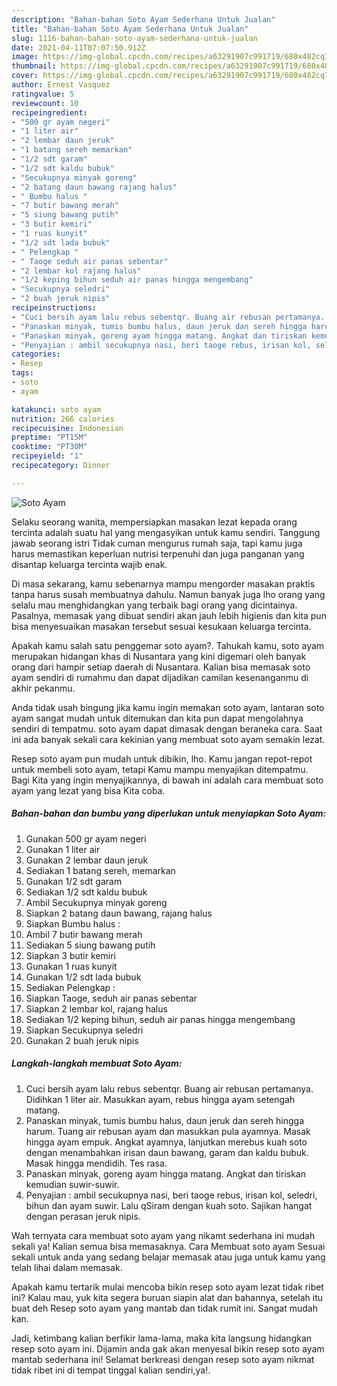 ```yaml
---
description: "Bahan-bahan Soto Ayam Sederhana Untuk Jualan"
title: "Bahan-bahan Soto Ayam Sederhana Untuk Jualan"
slug: 1116-bahan-bahan-soto-ayam-sederhana-untuk-jualan
date: 2021-04-11T07:07:50.912Z
image: https://img-global.cpcdn.com/recipes/a63291907c991719/680x482cq70/soto-ayam-foto-resep-utama.jpg
thumbnail: https://img-global.cpcdn.com/recipes/a63291907c991719/680x482cq70/soto-ayam-foto-resep-utama.jpg
cover: https://img-global.cpcdn.com/recipes/a63291907c991719/680x482cq70/soto-ayam-foto-resep-utama.jpg
author: Ernest Vasquez
ratingvalue: 5
reviewcount: 10
recipeingredient:
- "500 gr ayam negeri"
- "1 liter air"
- "2 lembar daun jeruk"
- "1 batang sereh memarkan"
- "1/2 sdt garam"
- "1/2 sdt kaldu bubuk"
- "Secukupnya minyak goreng"
- "2 batang daun bawang rajang halus"
- " Bumbu halus "
- "7 butir bawang merah"
- "5 siung bawang putih"
- "3 butir kemiri"
- "1 ruas kunyit"
- "1/2 sdt lada bubuk"
- " Pelengkap "
- " Taoge seduh air panas sebentar"
- "2 lembar kol rajang halus"
- "1/2 keping bihun seduh air panas hingga mengembang"
- "Secukupnya seledri"
- "2 buah jeruk nipis"
recipeinstructions:
- "Cuci bersih ayam lalu rebus sebentqr. Buang air rebusan pertamanya. Didihkan 1 liter air. Masukkan ayam, rebus hingga ayam setengah matang."
- "Panaskan minyak, tumis bumbu halus, daun jeruk dan sereh hingga harum. Tuang air rebusan ayam dan masukkan pula ayamnya. Masak hingga ayam empuk. Angkat ayamnya, lanjutkan merebus kuah soto dengan menambahkan irisan daun bawang, garam dan kaldu bubuk. Masak hingga mendidih. Tes rasa."
- "Panaskan minyak, goreng ayam hingga matang. Angkat dan tiriskan kemudian suwir-suwir."
- "Penyajian : ambil secukupnya nasi, beri taoge rebus, irisan kol, seledri, bihun dan ayam suwir. Lalu qSiram dengan kuah soto. Sajikan hangat dengan perasan jeruk nipis."
categories:
- Resep
tags:
- soto
- ayam

katakunci: soto ayam 
nutrition: 266 calories
recipecuisine: Indonesian
preptime: "PT15M"
cooktime: "PT30M"
recipeyield: "1"
recipecategory: Dinner

---
```



![Soto Ayam](https://img-global.cpcdn.com/recipes/a63291907c991719/680x482cq70/soto-ayam-foto-resep-utama.jpg)

Selaku seorang wanita, mempersiapkan masakan lezat kepada orang tercinta adalah suatu hal yang mengasyikan untuk kamu sendiri. Tanggung jawab seorang istri Tidak cuman mengurus rumah saja, tapi kamu juga harus memastikan keperluan nutrisi terpenuhi dan juga panganan yang disantap keluarga tercinta wajib enak.

Di masa  sekarang, kamu sebenarnya mampu mengorder masakan praktis tanpa harus susah membuatnya dahulu. Namun banyak juga lho orang yang selalu mau menghidangkan yang terbaik bagi orang yang dicintainya. Pasalnya, memasak yang dibuat sendiri akan jauh lebih higienis dan kita pun bisa menyesuaikan masakan tersebut sesuai kesukaan keluarga tercinta. 



Apakah kamu salah satu penggemar soto ayam?. Tahukah kamu, soto ayam merupakan hidangan khas di Nusantara yang kini digemari oleh banyak orang dari hampir setiap daerah di Nusantara. Kalian bisa memasak soto ayam sendiri di rumahmu dan dapat dijadikan camilan kesenanganmu di akhir pekanmu.

Anda tidak usah bingung jika kamu ingin memakan soto ayam, lantaran soto ayam sangat mudah untuk ditemukan dan kita pun dapat mengolahnya sendiri di tempatmu. soto ayam dapat dimasak dengan beraneka cara. Saat ini ada banyak sekali cara kekinian yang membuat soto ayam semakin lezat.

Resep soto ayam pun mudah untuk dibikin, lho. Kamu jangan repot-repot untuk membeli soto ayam, tetapi Kamu mampu menyajikan ditempatmu. Bagi Kita yang ingin menyajikannya, di bawah ini adalah cara membuat soto ayam yang lezat yang bisa Kita coba.

<!--inarticleads1-->

##### Bahan-bahan dan bumbu yang diperlukan untuk menyiapkan Soto Ayam:

1. Gunakan 500 gr ayam negeri
1. Gunakan 1 liter air
1. Gunakan 2 lembar daun jeruk
1. Sediakan 1 batang sereh, memarkan
1. Gunakan 1/2 sdt garam
1. Sediakan 1/2 sdt kaldu bubuk
1. Ambil Secukupnya minyak goreng
1. Siapkan 2 batang daun bawang, rajang halus
1. Siapkan  Bumbu halus :
1. Ambil 7 butir bawang merah
1. Sediakan 5 siung bawang putih
1. Siapkan 3 butir kemiri
1. Gunakan 1 ruas kunyit
1. Gunakan 1/2 sdt lada bubuk
1. Sediakan  Pelengkap :
1. Siapkan  Taoge, seduh air panas sebentar
1. Siapkan 2 lembar kol, rajang halus
1. Sediakan 1/2 keping bihun, seduh air panas hingga mengembang
1. Siapkan Secukupnya seledri
1. Gunakan 2 buah jeruk nipis




<!--inarticleads2-->

##### Langkah-langkah membuat Soto Ayam:

1. Cuci bersih ayam lalu rebus sebentqr. Buang air rebusan pertamanya. Didihkan 1 liter air. Masukkan ayam, rebus hingga ayam setengah matang.
1. Panaskan minyak, tumis bumbu halus, daun jeruk dan sereh hingga harum. Tuang air rebusan ayam dan masukkan pula ayamnya. Masak hingga ayam empuk. Angkat ayamnya, lanjutkan merebus kuah soto dengan menambahkan irisan daun bawang, garam dan kaldu bubuk. Masak hingga mendidih. Tes rasa.
1. Panaskan minyak, goreng ayam hingga matang. Angkat dan tiriskan kemudian suwir-suwir.
1. Penyajian : ambil secukupnya nasi, beri taoge rebus, irisan kol, seledri, bihun dan ayam suwir. Lalu qSiram dengan kuah soto. Sajikan hangat dengan perasan jeruk nipis.




Wah ternyata cara membuat soto ayam yang nikamt sederhana ini mudah sekali ya! Kalian semua bisa memasaknya. Cara Membuat soto ayam Sesuai sekali untuk anda yang sedang belajar memasak atau juga untuk kamu yang telah lihai dalam memasak.

Apakah kamu tertarik mulai mencoba bikin resep soto ayam lezat tidak ribet ini? Kalau mau, yuk kita segera buruan siapin alat dan bahannya, setelah itu buat deh Resep soto ayam yang mantab dan tidak rumit ini. Sangat mudah kan. 

Jadi, ketimbang kalian berfikir lama-lama, maka kita langsung hidangkan resep soto ayam ini. Dijamin anda gak akan menyesal bikin resep soto ayam mantab sederhana ini! Selamat berkreasi dengan resep soto ayam nikmat tidak ribet ini di tempat tinggal kalian sendiri,ya!.

